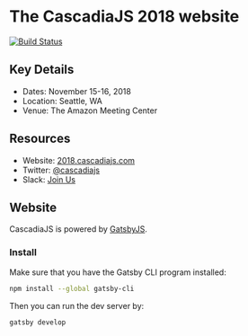 # The CascadiaJS 2018 website

[![Build Status](https://travis-ci.org/cascadiajs/2018.cascadiajs.com.svg?branch=master)](https://travis-ci.org/cascadiajs/2018.cascadiajs.com)

## Key Details

* Dates: November 15-16, 2018
* Location: Seattle, WA
* Venue: The Amazon Meeting Center

## Resources

* Website: [2018.cascadiajs.com](http://2018.cascadiajs.com)
* Twitter: [@cascadiajs](https://twitter.com/cascadiajs)
* Slack: [Join Us](https://join.slack.com/t/cascadiajs/shared_invite/enQtMzcyMjkzMDk0NjQwLTc3YmJiMTk0NTZjNDBjMzg2YTMxNDA4Njk3YTgyZWY0MGM4NjVhZTI0YTUzYTRmYzRlNThhNTIxOGNkMDU1ZGU)


## Website

CascadiaJS is powered by [GatsbyJS](https://www.gatsbyjs.org/).

### Install

Make sure that you have the Gatsby CLI program installed:
```sh
npm install --global gatsby-cli
```

Then you can run the dev server by:
```sh
gatsby develop
```
